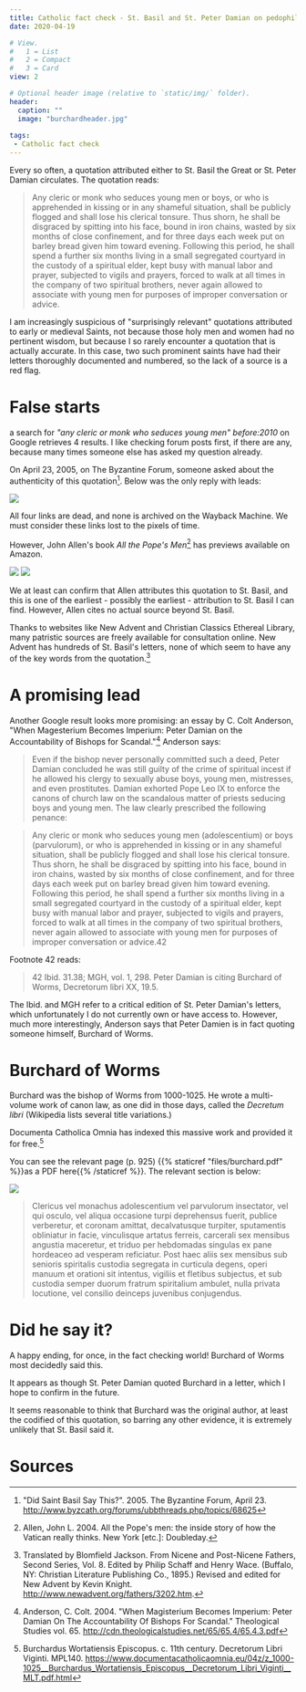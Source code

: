 ```yaml
---
title: Catholic fact check - St. Basil and St. Peter Damian on pedophilia and homosexuality
date: 2020-04-19

# View.
#   1 = List
#   2 = Compact
#   3 = Card
view: 2

# Optional header image (relative to `static/img/` folder).
header:
  caption: ""
  image: "burchardheader.jpg"
  
tags:
 - Catholic fact check
---
```


Every so often, a quotation attributed either to St. Basil the Great or St. Peter Damian circulates. The quotation reads: 

> Any cleric or monk who seduces young men or boys, or who is apprehended in kissing or in any shameful situation, shall be publicly flogged and shall lose his clerical tonsure. Thus shorn, he shall be disgraced by spitting into his face, bound in iron chains, wasted by six months of close confinement, and for three days each week put on barley bread given him toward evening. Following this period, he shall spend a further six months living in a small segregated courtyard in the custody of a spiritual elder, kept busy with manual labor and prayer, subjected to vigils and prayers, forced to walk at all times in the company of two spiritual brothers, never again allowed to associate with young men for purposes of improper conversation or advice.

I am increasingly suspicious of "surprisingly relevant" quotations attributed to early or medieval Saints, not because those holy men and women had no pertinent wisdom, but because I so rarely encounter a quotation that is actually accurate. In this case, two such prominent saints have had their letters thoroughly documented and numbered, so the lack of a source is a red flag.

# False starts

a search for _"any cleric or monk who seduces young men" before:2010_ on Google retrieves 4 results. I like checking forum posts first, if there are any, because many times someone else has asked my question already. 

On April 23, 2005, on The Byzantine Forum, someone asked about the authenticity of this quotation[^1]. Below was the only reply with leads: 

![](/uploads/burchard/forum.png)

All four links are dead, and none is archived on the Wayback Machine. We must consider these links lost to the pixels of time. 

However, John Allen's book _All the Pope's Men_[^2] has previews available on Amazon.

![](/uploads/burchard/allen1.png)
![](/uploads/burchard/allen2.png)

We at least can confirm that Allen attributes this quotation to St. Basil, and this is one of the earliest - possibly the earliest - attribution to St. Basil I can find. However, Allen cites no actual source beyond St. Basil. 

Thanks to websites like New Advent and Christian Classics Ethereal Library, many patristic sources are freely available for consultation online. New Advent has hundreds of St. Basil's letters, none of which seem to have any of the key words from the quotation.[^3]

# A promising lead

Another Google result looks more promising: an essay by C. Colt Anderson, "When Magesterium Becomes Imperium: Peter Damian on the Accountability of Bishops for Scandal."[^4]  Anderson says: 

> Even if the bishop never personally committed such a deed, Peter Damian concluded he was still guilty of the crime of spiritual incest if he allowed his clergy to sexually abuse boys, young men, mistresses, and even prostitutes. Damian exhorted Pope Leo IX to enforce the canons of church law on the scandalous matter of priests seducing boys and young men. The law clearly prescribed the following penance: 

> Any cleric or monk who seduces young men (adolescentium) or boys (parvulorum), or who is apprehended in kissing or in any shameful situation, shall be publicly flogged and shall lose his clerical tonsure. Thus shorn, he shall be disgraced by spitting into his face, bound in iron chains, wasted by six months of close confinement, and for three days each week put on barley bread given him toward evening. Following this period, he shall spend a further six months living in a small segregated courtyard in the custody of a spiritual elder, kept busy with manual labor and prayer, subjected to vigils and prayers, forced to walk at all times in the company of two spiritual brothers, never again allowed to associate with young men for purposes of improper conversation or advice.42

Footnote 42 reads: 

> 42 Ibid. 31.38; MGH, vol. 1, 298. Peter Damian is citing Burchard of Worms, Decretorum libri XX, 19.5.

The Ibid. and MGH refer to a critical edition of St. Peter Damian's letters, which unfortunately I do not currently own or have access to. However, much more interestingly, Anderson says that Peter Damien is in fact quoting someone himself, Burchard of Worms. 

# Burchard of Worms

Burchard was the bishop of Worms from 1000-1025. He wrote a multi-volume work of canon law, as one did in those days, called the _Decretum libri_ (Wikipedia lists several title variations.) 

Documenta Catholica Omnia has indexed this massive work and provided it for free.[^5]

You can see the relevant page (p. 925) {{% staticref "files/burchard.pdf" %}}as a PDF here{{% /staticref %}}. The relevant section is below: 

![](/uploads/burchard/burchard.png)

> Clericus vel monachus adolescentium vel parvulorum insectator, vel qui osculo, vel aliqua occasione turpi deprehensus fuerit, publice verberetur, et coronam amittat, decalvatusque turpiter, sputamentis obliniatur in facie, vinculisque artatus ferreis, carcerali sex mensibus angustia maceretur, et triduo per hebdomadas singulas ex pane hordeaceo ad vesperam reficiatur. Post haec aliis sex mensibus sub senioris spiritalis custodia segregata in curticula degens, operi manuum et orationi sit intentus, vigiliis et fletibus subjectus, et sub custodia semper duorum fratrum spiritalium ambulet, nulla privata locutione, vel consilio deinceps juvenibus conjugendus.

# Did he say it? 

A happy ending, for once, in the fact checking world! Burchard of Worms most decidedly said this. 

It appears as though St. Peter Damian quoted Burchard in a letter, which I hope to confirm in the future. 

It seems reasonable to think that Burchard was the original author, at least the codified of this quotation, so barring any other evidence, it is extremely unlikely that St. Basil said it. 

# Sources

[^1]: "Did Saint Basil Say This?". 2005. The Byzantine Forum, April 23. http://www.byzcath.org/forums/ubbthreads.php/topics/68625
[^2]: Allen, John L. 2004. All the Pope's men: the inside story of how the Vatican really thinks. New York [etc.]: Doubleday.
[^3]: Translated by Blomfield Jackson. From Nicene and Post-Nicene Fathers, Second Series, Vol. 8. Edited by Philip Schaff and Henry Wace. (Buffalo, NY: Christian Literature Publishing Co., 1895.) Revised and edited for New Advent by Kevin Knight. <http://www.newadvent.org/fathers/3202.htm>.
[^4]: Anderson, C. Colt. 2004. "When Magisterium Becomes Imperium: Peter Damian On The Accountability Of Bishops For Scandal." Theological Studies vol. 65. http://cdn.theologicalstudies.net/65/65.4/65.4.3.pdf 
[^5]: Burchardus Wortatiensis Episcopus. c. 11th century. Decretorum Libri Viginti. MPL140. https://www.documentacatholicaomnia.eu/04z/z_1000-1025__Burchardus_Wortatiensis_Episcopus__Decretorum_Libri_Viginti__MLT.pdf.html

